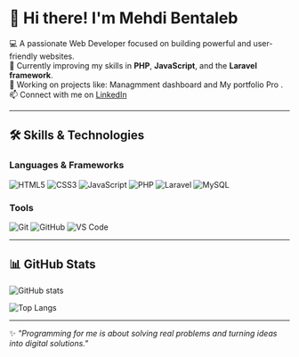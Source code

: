 # 👋 Hi there! I'm Mehdi Bentaleb  

💻 A passionate Web Developer focused on building powerful and user-friendly websites.  
🌱 Currently improving my skills in **PHP**, **JavaScript**, and the **Laravel framework**.  
🚀 Working on projects like: Managmment dashboard and My portfolio Pro . 
📫 Connect with me on [LinkedIn](https://www.linkedin.com/in/mehdi-bentaleb-25814a355/)  


---

## 🛠️ Skills & Technologies

### Languages & Frameworks
![HTML5](https://img.shields.io/badge/HTML5-E34F26?style=for-the-badge&logo=html5&logoColor=white)
![CSS3](https://img.shields.io/badge/CSS3-1572B6?style=for-the-badge&logo=css3&logoColor=white)
![JavaScript](https://img.shields.io/badge/JavaScript-F7DF1E?style=for-the-badge&logo=javascript&logoColor=black)
![PHP](https://img.shields.io/badge/PHP-777BB4?style=for-the-badge&logo=php&logoColor=white)
![Laravel](https://img.shields.io/badge/Laravel-FF2D20?style=for-the-badge&logo=laravel&logoColor=white)
![MySQL](https://img.shields.io/badge/MySQL-4479A1?style=for-the-badge&logo=mysql&logoColor=white)

### Tools
![Git](https://img.shields.io/badge/Git-F05032?style=for-the-badge&logo=git&logoColor=white)
![GitHub](https://img.shields.io/badge/GitHub-181717?style=for-the-badge&logo=github&logoColor=white)
![VS Code](https://img.shields.io/badge/VS%20Code-007ACC?style=for-the-badge&logo=visual-studio-code&logoColor=white)

---

## 📊 GitHub Stats
![GitHub stats](https://github-readme-stats.vercel.app/api?username=BenTaleb-Mehdi&show_icons=true&theme=radical)  

![Top Langs](https://github-readme-stats.vercel.app/api/top-langs/?username=BenTaleb-Mehdi&layout=compact&theme=radical)  

---
✨ *"Programming for me is about solving real problems and turning ideas into digital solutions."*  
